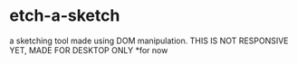 # etch-a-sketch
a sketching tool made using DOM manipulation.
THIS IS NOT RESPONSIVE YET, MADE FOR DESKTOP ONLY *for now
